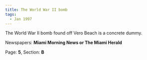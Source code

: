 ```yaml
---  
title: The World War II bomb  
tags:  
  - Jan 1997  
---  
```

  
The World War II bomb found off Vero Beach is a concrete dummy.  
  
Newspapers: **Miami Morning News or The Miami Herald**  
  
Page: **5**, Section: **B** 
